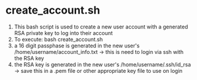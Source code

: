 # create_account.sh

1. This bash script is used to create a new user account with a generated RSA private key to log into their account
2. To execute: bash create_account.sh
3. a 16 digit passphase is generated in the new user's /home/username/account_info.txt -> this is need to login via ssh with the RSA key
4. the RSA key is generated in the new user's /home/username/.ssh/id_rsa -> save this in a .pem file or other appropriate key file to use on login

